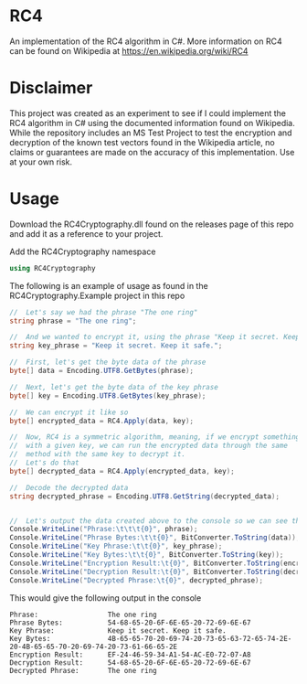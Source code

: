 # RC4
An implementation of the RC4 algorithm in C#.  More information on RC4 can be found on Wikipedia at https://en.wikipedia.org/wiki/RC4

# Disclaimer
This project was created as an experiment to see if I could implement the RC4 algorithm in C# using the documented information found on Wikipedia.  While the repository includes an MS Test Project to test the encryption and decryption of the known test vectors found in the Wikipedia article, no claims or guarantees are made on the accuracy of this implementation.  Use at your own risk.

# Usage
Download the RC4Cryptography.dll found on the releases page of this repo and add it as a reference to your project.  

Add the RC4Cryptography namespace
```cs
using RC4Cryptography
```

The following is an example of usage as found in the RC4Cryptography.Example project in this repo
```cs
//  Let's say we had the phrase "The one ring"
string phrase = "The one ring";

//  And we wanted to encrypt it, using the phrase "Keep it secret. Keep it safe."
string key_phrase = "Keep it secret. Keep it safe.";

//  First, let's get the byte data of the phrase
byte[] data = Encoding.UTF8.GetBytes(phrase);

//  Next, let's get the byte data of the key phrase
byte[] key = Encoding.UTF8.GetBytes(key_phrase);

//  We can encrypt it like so
byte[] encrypted_data = RC4.Apply(data, key);

//  Now, RC4 is a symmetric algorithm, meaning, if we encrypt something
//  with a given key, we can run the encrypted data through the same
//  method with the same key to decrypt it.
//  Let's do that
byte[] decrypted_data = RC4.Apply(encrypted_data, key);

//  Decode the decrypted data
string decrypted_phrase = Encoding.UTF8.GetString(decrypted_data);


//  Let's output the data created above to the console so we can see the results
Console.WriteLine("Phrase:\t\t\t{0}", phrase);
Console.WriteLine("Phrase Bytes:\t\t{0}", BitConverter.ToString(data));
Console.WriteLine("Key Phrase:\t\t{0}", key_phrase);
Console.WriteLine("Key Bytes:\t\t{0}", BitConverter.ToString(key));
Console.WriteLine("Encryption Result:\t{0}", BitConverter.ToString(encrypted_data));
Console.WriteLine("Decryption Result:\t{0}", BitConverter.ToString(decrypted_data));
Console.WriteLine("Decrypted Phrase:\t{0}", decrypted_phrase);
```

This would give the following output in the console
```
Phrase:                 The one ring
Phrase Bytes:           54-68-65-20-6F-6E-65-20-72-69-6E-67
Key Phrase:             Keep it secret. Keep it safe.
Key Bytes:              4B-65-65-70-20-69-74-20-73-65-63-72-65-74-2E-20-4B-65-65-70-20-69-74-20-73-61-66-65-2E
Encryption Result:      EF-24-46-59-34-A1-54-AC-E0-72-07-A8
Decryption Result:      54-68-65-20-6F-6E-65-20-72-69-6E-67
Decrypted Phrase:       The one ring
```




